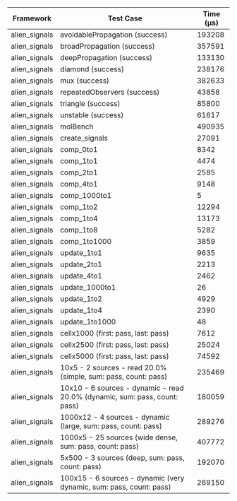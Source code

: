 | Framework | Test Case | Time (μs) |
| --- | --- | --- |
| alien_signals | avoidablePropagation (success) | 193208 |
| alien_signals | broadPropagation (success) | 357591 |
| alien_signals | deepPropagation (success) | 133130 |
| alien_signals | diamond (success) | 238176 |
| alien_signals | mux (success) | 382633 |
| alien_signals | repeatedObservers (success) | 43858 |
| alien_signals | triangle (success) | 85800 |
| alien_signals | unstable (success) | 61617 |
| alien_signals | molBench | 490935 |
| alien_signals | create_signals | 27091 |
| alien_signals | comp_0to1 | 8342 |
| alien_signals | comp_1to1 | 4474 |
| alien_signals | comp_2to1 | 2585 |
| alien_signals | comp_4to1 | 9148 |
| alien_signals | comp_1000to1 | 5 |
| alien_signals | comp_1to2 | 12294 |
| alien_signals | comp_1to4 | 13173 |
| alien_signals | comp_1to8 | 5282 |
| alien_signals | comp_1to1000 | 3859 |
| alien_signals | update_1to1 | 9635 |
| alien_signals | update_2to1 | 2213 |
| alien_signals | update_4to1 | 2462 |
| alien_signals | update_1000to1 | 26 |
| alien_signals | update_1to2 | 4929 |
| alien_signals | update_1to4 | 2390 |
| alien_signals | update_1to1000 | 48 |
| alien_signals | cellx1000 (first: pass, last: pass) | 7612 |
| alien_signals | cellx2500 (first: pass, last: pass) | 25024 |
| alien_signals | cellx5000 (first: pass, last: pass) | 74592 |
| alien_signals | 10x5 - 2 sources - read 20.0% (simple, sum: pass, count: pass) | 235469 |
| alien_signals | 10x10 - 6 sources - dynamic - read 20.0% (dynamic, sum: pass, count: pass) | 180059 |
| alien_signals | 1000x12 - 4 sources - dynamic (large, sum: pass, count: pass) | 289276 |
| alien_signals | 1000x5 - 25 sources (wide dense, sum: pass, count: pass) | 407772 |
| alien_signals | 5x500 - 3 sources (deep, sum: pass, count: pass) | 192070 |
| alien_signals | 100x15 - 6 sources - dynamic (very dynamic, sum: pass, count: pass) | 269150 |
